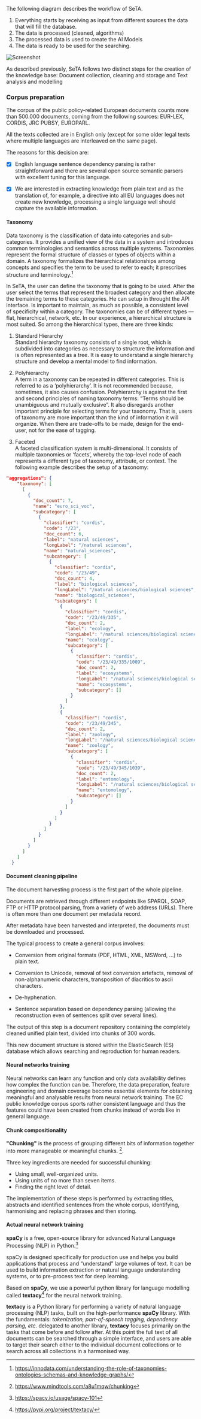 

The following diagram describes the workflow of SeTA.
 
1. Everything starts by receiving as input from different sources the data that will fill the database.
2. The data is processed (cleaned, algorithms)
3. The processed data is used to create the AI Models
4. The data is ready to be used for the searching. 


![Screenshot](../img/machine_learning_icons.png)



As described previously, SeTA follows two distinct steps for the creation of the knowledge base: Document collection, cleaning and storage and Text analysis and modelling 


### Corpus preparation

The corpus of the public policy-related European documents counts more than 500.000 documents, coming from the following sources: EUR-LEX, CORDIS, JRC PUBSY, EUROPARL.

All the texts collected are in English only (except for some older legal texts where multiple languages are interleaved on the same page). 

The reasons for this decision are:

- [x] English language sentence dependency parsing is rather straightforward and there are several open source semantic parsers with excellent tuning for this language.

- [x] We are interested in extracting knowledge from plain text and as the translation of, for example, a directive into all EU languages does not create new knowledge, processing a single language well should capture the available information.

#### Taxonomy

Data taxonomy is the classification of data into categories and sub-categories. It provides a unified view of the data in a system and introduces common terminologies and semantics across multiple systems. Taxonomies represent the formal structure of classes or types of objects within a domain. A taxonomy formalizes the hierarchical relationships among concepts and specifies the term to be used to refer to each; it prescribes structure and terminology.[^1] 

In SeTA, the user can define the taxonomy that is going to be used.  After the user select the terms that represent the broadest category and then allocate the tremaining terms to these categories. He can setup in throught the API interface. Is important to maintain, as much as possible, a consistent level of specificity within a category. The taxonomies can be of different types — flat, hierarchical, network, etc.
In our experience, a hierarchical structure is most suited. So among the hierarchical types, there are three kinds: 

  1.  Standard Hierarchy     
    Standard hierarchy taxonomy consists of a single root, which is subdivided into categories as necessary to structure the information and is often represented as a tree. It is easy to understand a single hierarchy structure and develop a mental model to find information. 

  2.  Polyhierarchy     
    A term in a taxonomy can be repeated in different categories. This is referred to as a ‘polyhierarchy’.
    It is not recommended because, sometimes, it also causes confusion. Polyhierarchy is against the first and second principles of naming taxonomy terms: “Terms should be unambiguous and mutually exclusive”. It also disregards another important principle for selecting terms for your taxonomy. That is, users of taxonomy are more important than the kind of information it will organize. When there are trade-offs to be made, design for the end-user, not for the ease of tagging. 

  3. Faceted       
    A faceted classification system is multi-dimensional. It consists of multiple taxonomies or ‘facets’, whereby the top-level node of each represents a different type of taxonomy, attribute, or context. 
    The following example describes the setup of a taxonomy:

``` json
"aggregations": {
    "taxonomy": [
      [
        {
          "doc_count": 7,
          "name": "euro_sci_voc",
          "subcategory": [
            {
              "classifier": "cordis",
              "code": "/23",
              "doc_count": 6,
              "label": "natural sciences",
              "longLabel": "/natural sciences",
              "name": "natural_sciences",
              "subcategory": [
                {
                  "classifier": "cordis",
                  "code": "/23/49",
                  "doc_count": 4,
                  "label": "biological sciences",
                  "longLabel": "/natural sciences/biological sciences",
                  "name": "biological_sciences",
                  "subcategory": [
                    {
                      "classifier": "cordis",
                      "code": "/23/49/335",
                      "doc_count": 2,
                      "label": "ecology",
                      "longLabel": "/natural sciences/biological sciences/ecology",
                      "name": "ecology",
                      "subcategory": [
                        {
                          "classifier": "cordis",
                          "code": "/23/49/335/1009",
                          "doc_count": 2,
                          "label": "ecosystems",
                          "longLabel": "/natural sciences/biological sciences/ecology/ecosystems",
                          "name": "ecosystems",
                          "subcategory": []
                        }
                      ]
                    },
                    {
                      "classifier": "cordis",
                      "code": "/23/49/345",
                      "doc_count": 2,
                      "label": "zoology",
                      "longLabel": "/natural sciences/biological sciences/zoology",
                      "name": "zoology",
                      "subcategory": [
                        {
                          "classifier": "cordis",
                          "code": "/23/49/345/1039",
                          "doc_count": 2,
                          "label": "entomology",
                          "longLabel": "/natural sciences/biological sciences/zoology/entomology",
                          "name": "entomology",
                          "subcategory": []
                        }
                      ]
                    }
                  ]
                }                
              ]
            }
          ]
        }
      ]
    ]
  }
```



#### Document cleaning pipeline
The document harvesting process is the first part of the whole pipeline. 

Documents are retrieved through different endpoints like SPARQL, SOAP, FTP or HTTP protocol parsing, from a variety of web address (URLs). There is often more than one document per metadata record. 

After metadata have been harvested and interpreted, the documents must be downloaded and processed. 

The typical process to create a general corpus involves:

- Conversion from original formats (PDF, HTML, XML, MSWord, …) to plain text.

- Conversion to Unicode, removal of text conversion artefacts, removal of non-alphanumeric characters, transposition of diacritics to ascii characters.

- De-hyphenation.

- Sentence separation based on dependency parsing (allowing the reconstruction even of sentences split over several lines).

The output of this step is a document repository containing the completely cleaned unified plain text, divided into chunks of 300 words. 

This new document structure is stored within the ElasticSearch (ES) database which allows searching and reproduction for human readers. 


#### Neural networks training

Neural networks can learn any function and only data availability defines how complex the function can be. Therefore, the data preparation, feature engineering and domain coverage become essential elements for obtaining meaningful and analysable results from neural network training.
The EC public knowledge corpus sports rather consistent language and thus the features could have been created from chunks instead of words like in general language.

#### Chunk compositionality

**"Chunking"** is the process of grouping different bits of information together into more manageable or meaningful chunks. [^2]. 

Three key ingredients are needed for successful chunking:

- Using small, well-organized units.
- Using units of no more than seven items.
- Finding the right level of detail.

The implementation of these steps is performed by extracting titles, abstracts and identified sentences from the whole corpus, identifying, harmonising and replacing phrases and then storing.


#### Actual neural network training

**spaCy** is a free, open-source library for advanced Natural Language Processing (NLP) in Python.[^3]

spaCy is designed specifically for production use and helps you build applications that process and “understand” large volumes of text. It can be used to build information extraction or natural language understanding systems, or to pre-process text for deep learning.

Based on **spaCy**, we use a powerful python library for language modelling called **textacy**[^4] for the neural network training.

**textacy** is a Python library for performing a variety of natural language processing (NLP) tasks, built on the high-performance **spaCy** library. With the fundamentals: *tokenization, part-of-speech tagging, dependency parsing, etc.* delegated to another library, **textacy** focuses primarily on the tasks that come before and follow after.
At this point the full text of all documents can be searched through a simple interface, and users are able to target their search either to the individual document collections or to search across all collections in a harmonised way.


[^1]: https://innodata.com/understanding-the-role-of-taxonomies-ontologies-schemas-and-knowledge-graphs/
[^2]: https://www.mindtools.com/a8u1mqw/chunking
[^3]: https://spacy.io/usage/spacy-101
[^4]: https://pypi.org/project/textacy/





